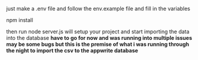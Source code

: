 just make a .env file and follow the env.example file and fill in the variables

npm install

then run node server.js will setup your project and start importing the data into the database **have to go for now and was running into multiple issues may be some bugs but this is the premise of what i was running through the night to import the csv to the appwrite database**
